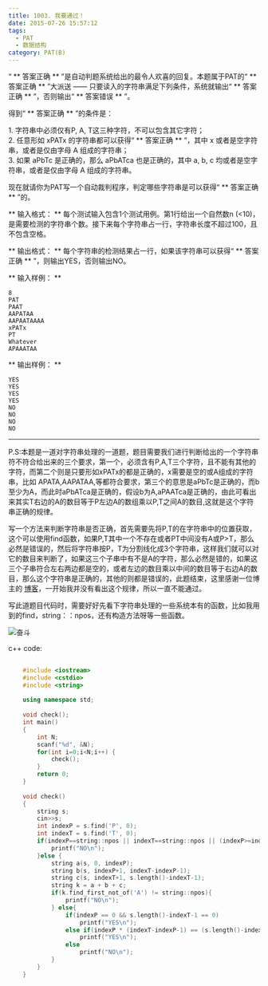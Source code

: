 ```yaml
---
title: 1003. 我要通过！
date: 2015-07-26 15:57:12
tags: 
  - PAT
  - 数据结构
category: PAT(B)
---
```



“ ** 答案正确  ** ”是自动判题系统给出的最令人欢喜的回复。本题属于PAT的“ ** 答案正确  ** ”大派送 ——
只要读入的字符串满足下列条件，系统就输出“ ** 答案正确  ** ”，否则输出“ ** 答案错误  ** ”。

得到“ ** 答案正确  ** ”的条件是：

1\. 字符串中必须仅有P, A, T这三种字符，不可以包含其它字符；  
2\. 任意形如 xPATx 的字符串都可以获得“ ** 答案正确  ** ”，其中 x 或者是空字符串，或者是仅由字母 A 组成的字符串；  
3\. 如果 aPbTc 是正确的，那么 aPbATca 也是正确的，其中 a, b, c 均或者是空字符串，或者是仅由字母 A 组成的字符串。

现在就请你为PAT写一个自动裁判程序，判定哪些字符串是可以获得“ ** 答案正确  ** ”的。
<!-- more -->
** 输入格式： ** 每个测试输入包含1个测试用例。第1行给出一个自然数n (<10)，是需要检测的字符串个数。接下来每个字符串占一行，字符串长度不超过100，且不包含空格。 

** 输出格式： ** 每个字符串的检测结果占一行，如果该字符串可以获得“ ** 答案正确  ** ”，则输出YES，否则输出NO。 

** 输入样例： **
    
    
    8
    PAT
    PAAT
    AAPATAA
    AAPAATAAAA
    xPATx
    PT
    Whatever
    APAAATAA
    

** 输出样例： **
    
    
    YES
    YES
    YES
    YES
    NO
    NO
    NO
    NO
    

* * *

  

P.S:本题是一道对字符串处理的一道题，题目需要我们进行判断给出的一个字符串符不符合给出来的三个要求，第一个，必须含有P,A,T三个字符，且不能有其他的字符，而第二个则是只要形如xPATx的都是正确的，x需要是空的或A组成的字符串，比如 APATA,AAPATAA,等都符合要求，第三个的意思是aPbTc是正确的，而b至少为A，而此时aPbATca是正确的，假设b为A,aPAATca是正确的，由此可看出来其实T右边的A的数目等于P左边A的数组乘以P,T之间A的数目,这就是这个字符串正确的规律。

写一个方法来判断字符串是否正确，首先需要先将P,T的在字符串中的位置获取，这个可以使用find函数，如果P,T其中一个不存在或者PT中间没有A或P>T，那么必然是错误的，然后将字符串按P，T为分割线化成3个字符串，这样我们就可以对它的数目来判断了，如果这三个子串中有不是A的字符，那么必然是错的，如果这三个子串符合左右两边都是空的，或者左边的数目乘以中间的数目等于右边A的数目，那么这个字符串是正确的，其他的则都是错误的，此题结束，这里感谢一位博主的 [ 博客](http://blog.csdn.net/acm_ted/article/details/19835069)，一开始我并没有看出这个规律，所以一直不能通过。

写此道题目代码时，需要好好先看下字符串处理的一些系统本有的函数，比如我用到的find，string：：npos，还有构造方法呀等一些函数。  

![奋斗](http://static.blog.csdn.net/xheditor/xheditor_emot/default/struggle.gif)

  

  

c++ code:

```C++
    
    #include <iostream>
    #include <cstdio>
    #include <string>
    
    using namespace std;
    
    void check();
    int main()
    {
        int N;
        scanf("%d", &N);
        for(int i=0;i<N;i++) {
            check();
        }
        return 0;
    }
    
    void check()
    {
        string s;
        cin>>s;
        int indexP = s.find('P', 0);
        int indexT = s.find('T', 0);
        if(indexP==string::npos || indexT==string::npos || (indexP>=indexT-1)) {
            printf("NO\n");
        }else {
            string a(s, 0, indexP);
            string b(s, indexP+1, indexT-indexP-1);
            string c(s, indexT+1, s.length()-indexT-1);
            string k = a + b + c;
            if(k.find_first_not_of('A') != string::npos){
                printf("NO\n");
            } else{
                if(indexP == 0 && s.length()-indexT-1 == 0)
                    printf("YES\n");
                else if(indexP * (indexT-indexP-1) == (s.length()-indexT-1))
                    printf("YES\n");
                else
                    printf("NO\n");
            }
        }
    }
    
```

